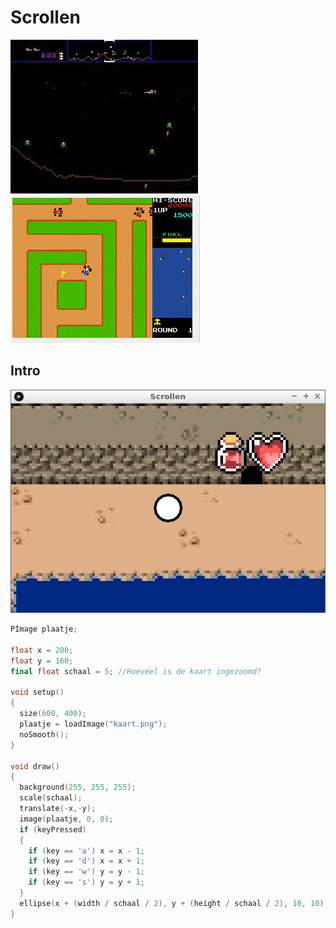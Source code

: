 # Scrollen

![Defender, een van de eerste games waarin het scherm van links naar rechts scrolls](Defender.jpg)
![Rally X, een van de eerste games waarin het scherm alle kanten op scrollt](rally_x.gif)

## Intro

![Intro](Scrollen_Intro.png)

```c++
PImage plaatje;

float x = 200;
float y = 160;
final float schaal = 5; //Hoeveel is de kaart ingezoomd?

void setup() 
{
  size(600, 400);
  plaatje = loadImage("kaart.png");
  noSmooth();
}

void draw() 
{
  background(255, 255, 255);
  scale(schaal);
  translate(-x,-y);
  image(plaatje, 0, 0);
  if (keyPressed)
  {
    if (key == 'a') x = x - 1;
    if (key == 'd') x = x + 1;
    if (key == 'w') y = y - 1;
    if (key == 's') y = y + 1;
  }
  ellipse(x + (width / schaal / 2), y + (height / schaal / 2), 10, 10);
}
```
